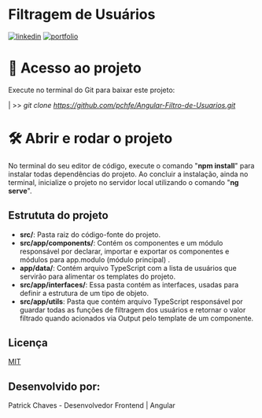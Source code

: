 # Filtragem de Usuários

[![linkedin](https://img.shields.io/badge/linkedin-0A66C2?style=for-the-badge&logo=linkedin&logoColor=white)](https://www.linkedin.com/in/pchfe/)
[![portfolio](https://img.shields.io/badge/meu_portfólio-000?style=for-the-badge&logo=ko-fi&logoColor=white)](https://github.com/pchfe)

# 📁 Acesso ao projeto

Execute no terminal do Git para baixar este projeto:

| >> *git clone https://github.com/pchfe/Angular-Filtro-de-Usuarios.git*

# 🛠️ Abrir e rodar o projeto

No terminal do seu editor de código, execute o comando "**npm install**" para instalar todas dependências do projeto.
Ao concluir a instalação, ainda no terminal, inicialize o projeto no servidor local utilizando o comando "**ng serve**".

## Estrututa do projeto

- **src/**: Pasta raiz do código-fonte do projeto.
- **src/app/components/**: Contém os componentes e um módulo responsável por declarar, importar e exportar os componentes e módulos para app.modulo (módulo principal) .
- **app/data/**: Contém arquivo TypeScript com a lista de usuários que servirão para alimentar os templates do projeto.
- **src/app/interfaces/**: Essa pasta contém as interfaces, usadas para definir a estrutura de um tipo de objeto.
- **src/app/utils**: Pasta que contém arquivo TypeScript responsável por guardar todas as funções de filtragem dos usuários e retornar o valor filtrado quando acionados via Output pelo template de um componente.

## Licença

[MIT](https://choosealicense.com/licenses/mit/)

## Desenvolvido por:
Patrick Chaves - Desenvolvedor Frontend | Angular